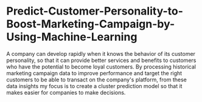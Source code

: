 # Predict-Customer-Personality-to-Boost-Marketing-Campaign-by-Using-Machine-Learning
A company can develop rapidly when it knows the behavior of its customer personality, so that it can provide better services and benefits to customers who have the potential to become loyal customers. By processing historical marketing campaign data to improve performance and target the right customers to be able to transact on the company's platform, from these data insights my focus is to create a cluster prediction model so that it makes easier for companies to make decisions.
